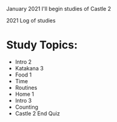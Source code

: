 January 2021 I'll begin studies of Castle 2

2021 Log of studies 

# Study Topics:
* Intro 2
* Katakana 3
* Food 1
* Time 
* Routines 
* Home 1 
* Intro 3
* Counting 
* Castle 2 End Quiz

